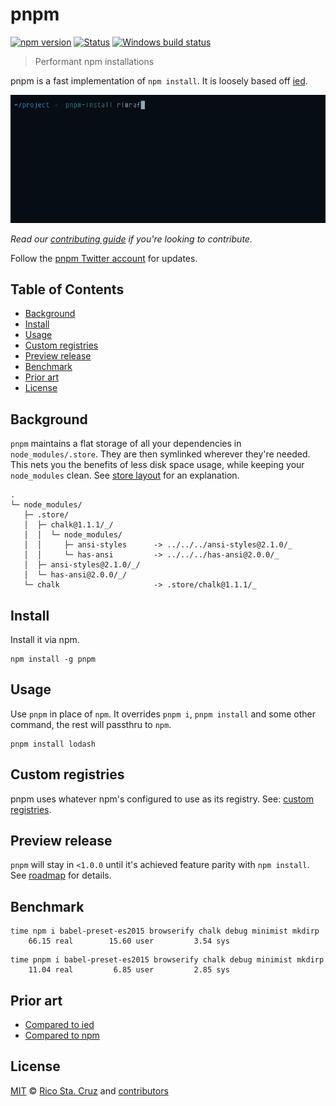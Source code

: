 # pnpm

[![npm version](https://img.shields.io/npm/v/pnpm.svg?maxAge=7200)](https://www.npmjs.com/package/pnpm)
[![Status](https://travis-ci.org/rstacruz/pnpm.svg?branch=master)](https://travis-ci.org/rstacruz/pnpm "See test builds")
[![Windows build status](https://ci.appveyor.com/api/projects/status/i30tealekiaesltb/branch/master?svg=true)](https://ci.appveyor.com/project/zkochan/pnpm/branch/master)

> Performant npm installations

pnpm is a fast implementation of `npm install`. It is loosely based off [ied].

![](docs/images/screencast.gif)

*Read our [contributing guide](CONTRIBUTING.md) if you're looking to contribute.*

Follow the [pnpm Twitter account](https://twitter.com/pnpmjs) for updates.

## Table of Contents

* [Background](#background)
* [Install](#install)
* [Usage](#usage)
* [Custom registries](#custom-registries)
* [Preview release](#preview-release)
* [Benchmark](#benchmark)
* [Prior art](#prior-art)
* [License](#license)

## Background

`pnpm` maintains a flat storage of all your dependencies in `node_modules/.store`. They are then symlinked wherever they're needed.
This nets you the benefits of less disk space usage, while keeping your `node_modules` clean.
See [store layout](docs/store-layout.md) for an explanation.

```
.
└─ node_modules/
   ├─ .store/
   │  ├─ chalk@1.1.1/_/
   │  │  └─ node_modules/
   │  │     ├─ ansi-styles      -> ../../../ansi-styles@2.1.0/_
   │  │     └─ has-ansi         -> ../../../has-ansi@2.0.0/_
   │  ├─ ansi-styles@2.1.0/_/
   │  └─ has-ansi@2.0.0/_/
   └─ chalk                     -> .store/chalk@1.1.1/_
```

## Install

Install it via npm.

```
npm install -g pnpm
```

## Usage

Use `pnpm` in place of `npm`. It overrides `pnpm i`, `pnpm install` and some other command, the rest will passthru to `npm`.

```
pnpm install lodash
```

## Custom registries

pnpm uses whatever npm's configured to use as its registry. See: [custom registries](docs/custom-registries.md).

## Preview release

`pnpm` will stay in `<1.0.0` until it's achieved feature parity with `npm install`. See [roadmap](docs/roadmap.md) for details.

## Benchmark

```
time npm i babel-preset-es2015 browserify chalk debug minimist mkdirp
    66.15 real        15.60 user         3.54 sys
```

```
time pnpm i babel-preset-es2015 browserify chalk debug minimist mkdirp
    11.04 real         6.85 user         2.85 sys
```

## Prior art

* [Compared to ied](docs/vs-ied.md)
* [Compared to npm](docs/vs-npm.md)

## License

[MIT](https://github.com/rstacruz/pnpm/blob/master/LICENSE) © [Rico Sta. Cruz](http://ricostacruz.com) and [contributors]

[contributors]: http://github.com/rstacruz/pnpm/contributors
[ied]: https://github.com/alexanderGugel/ied
